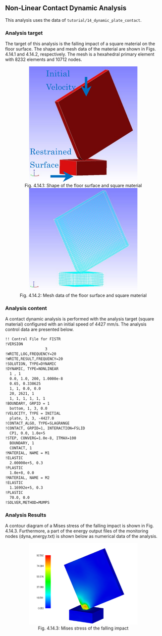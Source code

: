 ## Non-Linear Contact Dynamic Analysis

This analysis uses the data of `tutorial/14_dynamic_plate_contact`.

### Analysis target

The target of this analysis is the falling impact of a square material on the floor surface. The shape and mesh data of the material are shown in Figs. 4.14.1 and 4.14.2, respectively. The mesh is a hexahedral primary element with 8232 elements and 10712 nodes.

<div style="text-align: center;">
<img src="./media/tutorial14_01.png" width="350px"><br>
Fig. 4.14.1: Shape of the floor surface and square material
</div>

<div style="text-align: center;">
<img src="./media/tutorial14_02.png" width="350px"><br>
Fig. 4.14.2: Mesh data of the floor surface and square material
</div>

### Analysis content

A contact dynamic analysis is performed with the analysis target (square material) configured with an initial speed of 4427 mm/s. The analysis control data are presented below.

```
!! Control File for FISTR
!VERSION
                  3
!WRITE,LOG,FREQUENCY=20
!WRITE,RESULT,FREQUENCY=20
!SOLUTION, TYPE=DYNAMIC
!DYNAMIC, TYPE=NONLINEAR
  1 , 1
  0.0, 1.0, 200, 1.0000e-8
  0.65, 0.330625
  1, 1, 0.0, 0.0
  20, 2621, 1
  1, 1, 1, 1, 1, 1
!BOUNDARY, GRPID = 1
  bottom, 1, 3, 0.0
!VELOCITY, TYPE = INITIAL
  plate, 3, 3, -4427.0
!CONTACT_ALGO, TYPE=SLAGRANGE
!CONTACT, GRPID=1, INTERACTION=FSLID
  CP1, 0.0, 1.0e+5
!STEP, CONVERG=1.0e-8, ITMAX=100
  BOUNDARY, 1
  CONTACT, 1
!MATERIAL, NAME = M1
!ELASTIC
  2.00000e+5, 0.3
!PLASTIC
  1.0e+8, 0.0
!MATERIAL, NAME = M2
!ELASTIC
  1.16992e+5, 0.3
!PLASTIC
  70.0, 0.0
!SOLVER,METHOD=MUMPS
```

### Analysis Results

A contour diagram of a Mises stress of the falling impact is shown in Fig. 4.14.3. Furthermore, a part of the energy output files of the monitoring nodes (dyna_energy.txt) is shown below as numerical data of the analysis.

<div style="text-align: center;">
<img src="./media/tutorial14_03.png" width="350px"><br>
Fig. 4.14.3: Mises stress of the falling impact
</div>




